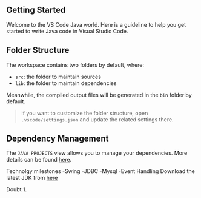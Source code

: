 ## Getting Started

Welcome to the VS Code Java world. Here is a guideline to help you get started to write Java code in Visual Studio Code.

## Folder Structure

The workspace contains two folders by default, where:

- `src`: the folder to maintain sources
- `lib`: the folder to maintain dependencies

Meanwhile, the compiled output files will be generated in the `bin` folder by default.

> If you want to customize the folder structure, open `.vscode/settings.json` and update the related settings there.

## Dependency Management

The `JAVA PROJECTS` view allows you to manage your dependencies. More details can be found [here](https://github.com/microsoft/vscode-java-dependency#manage-dependencies).

Technolgy milestones
-Swing
-JDBC
-Mysql
-Event Handling
Download the latest JDK from [here](https://www.oracle.com/technetwork/java/javase/downloads/jdk8-downloads-2133155.html)

Doubt
1. 